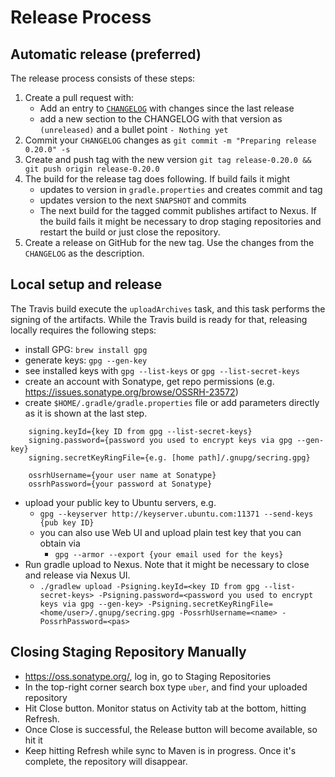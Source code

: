 # Release Process

## Automatic release (preferred)

The release process consists of these steps:
  1. Create a pull request with:
     * Add an entry to [`CHANGELOG`](CHANGELOG.md) with changes since the last release
     * add a new section to the CHANGELOG with that version as `(unreleased)` and a bullet point `- Nothing yet`
  1. Commit your `CHANGELOG` changes as `git commit -m "Preparing release 0.20.0" -s`
  1. Create and push tag with the new version `git tag release-0.20.0 && git push origin release-0.20.0`
  1. The build for the release tag does following. If build fails it might 
     * updates to version in `gradle.properties` and creates commit and tag
     * updates version to the next `SNAPSHOT` and commits
     * The next build for the tagged commit publishes artifact to Nexus. If the build fails it might 
     be necessary to drop staging repositories and restart the build or just close the repository.
  1. Create a release on GitHub for the new tag. Use the changes from the `CHANGELOG` as the description.

## Local setup and release

The Travis build execute the `uploadArchives` task, and this task performs the signing of the artifacts.
While the Travis build is ready for that, releasing locally requires the following steps:

 * install GPG: `brew install gpg`
 * generate keys: `gpg --gen-key`
 * see installed keys with `gpg --list-keys` or `gpg --list-secret-keys`
 * create an account with Sonatype, get repo permissions (e.g. https://issues.sonatype.org/browse/OSSRH-23572)
 * create `$HOME/.gradle/gradle.properties` file or add parameters directly as it is shown at the last step.
```
    signing.keyId={key ID from gpg --list-secret-keys}
    signing.password={password you used to encrypt keys via gpg --gen-key}
    signing.secretKeyRingFile={e.g. [home path]/.gnupg/secring.gpg}

    ossrhUsername={your user name at Sonatype}
    ossrhPassword={your password at Sonatype}
```
 * upload your public key to Ubuntu servers, e.g.
    * `gpg --keyserver http://keyserver.ubuntu.com:11371 --send-keys {pub key ID}`
    * you can also use Web UI and upload plain test key that you can obtain via
      * `gpg --armor --export {your email used for the keys}`
 * Run gradle upload to Nexus. Note that it might be necessary to close and release via Nexus UI.
    * `./gradlew upload -Psigning.keyId=<key ID from gpg --list-secret-keys> -Psigning.password=<password you used to encrypt keys via gpg --gen-key> -Psigning.secretKeyRingFile=<home/user>/.gnupg/secring.gpg -PossrhUsername=<name> -PossrhPassword=<pas>`

## Closing Staging Repository Manually

 * https://oss.sonatype.org/, log in, go to Staging Repositories
 * In the top-right corner search box type `uber`, and find your uploaded repository
 * Hit Close button. Monitor status on Activity tab at the bottom, hitting Refresh.
 * Once Close is successful, the Release button will become available, so hit it
 * Keep hitting Refresh while sync to Maven is in progress. Once it's complete, the repository will disappear.

